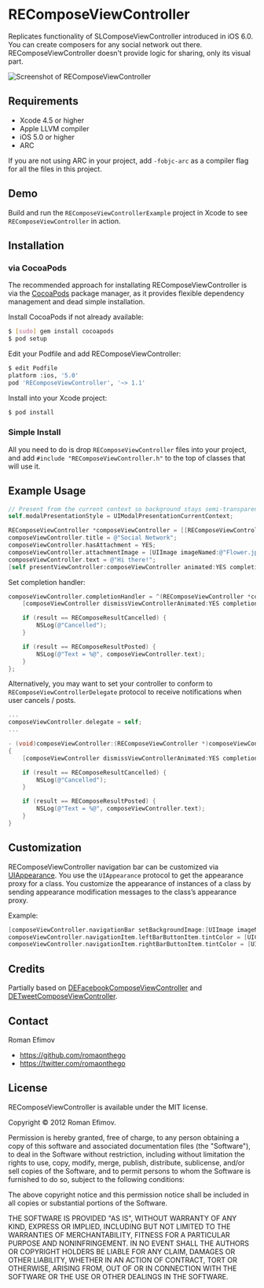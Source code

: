 # REComposeViewController

Replicates functionality of SLComposeViewController introduced in iOS 6.0. You can create composers for any social network out there. REComposeViewController doesn't provide logic for sharing, only its visual part.

![Screenshot of REComposeViewController](https://github.com/romaonthego/REComposeViewController/raw/master/Screenshot.png "REComposeViewController Screenshot")

## Requirements
* Xcode 4.5 or higher
* Apple LLVM compiler
* iOS 5.0 or higher
* ARC

If you are not using ARC in your project, add `-fobjc-arc` as a compiler flag for all the files in this project.

## Demo

Build and run the `REComposeViewControllerExample` project in Xcode to see `REComposeViewController` in action.

## Installation

### via CocoaPods

The recommended approach for installating REComposeViewController is via the [CocoaPods](http://cocoapods.org/) package manager, as it provides flexible dependency management and dead simple installation.

Install CocoaPods if not already available:

``` bash
$ [sudo] gem install cocoapods
$ pod setup
```

Edit your Podfile and add REComposeViewController:

``` bash
$ edit Podfile
platform :ios, '5.0'
pod 'REComposeViewController', '~> 1.1'
```

Install into your Xcode project:

``` bash
$ pod install
```

### Simple Install

All you need to do is drop `REComposeViewController` files into your project, and add `#include "REComposeViewController.h"` to the top of classes that will use it.

## Example Usage

``` objective-c
// Present from the current context so background stays semi-transparent
self.modalPresentationStyle = UIModalPresentationCurrentContext;

REComposeViewController *composeViewController = [[REComposeViewController alloc] init];
composeViewController.title = @"Social Network";
composeViewController.hasAttachment = YES;
composeViewController.attachmentImage = [UIImage imageNamed:@"Flower.jpg"];
composeViewController.text = @"Hi there!";
[self presentViewController:composeViewController animated:YES completion:nil];
```

Set completion handler:

``` objective-c
composeViewController.completionHandler = ^(REComposeViewController *composeViewController, REComposeResult result) {
    [composeViewController dismissViewControllerAnimated:YES completion:nil];

    if (result == REComposeResultCancelled) {
        NSLog(@"Cancelled");
    }

    if (result == REComposeResultPosted) {
        NSLog(@"Text = %@", composeViewController.text);
    }
};
```

Alternatively, you may want to set your controller to conform to `REComposeViewControllerDelegate` protocol to receive notifications when user cancels / posts.

``` objective-c
...
composeViewController.delegate = self;
...
```


``` objective-c
- (void)composeViewController:(REComposeViewController *)composeViewController didFinishWithResult:(REComposeResult)result
{
    [composeViewController dismissViewControllerAnimated:YES completion:nil];

    if (result == REComposeResultCancelled) {
        NSLog(@"Cancelled");
    }

    if (result == REComposeResultPosted) {
        NSLog(@"Text = %@", composeViewController.text);
    }
}
```

## Customization

REComposeViewController navigation bar can be customized via [UIAppearance](http://developer.apple.com/library/ios/#documentation/uikit/reference/UIAppearance_Protocol/Reference/Reference.html). You use the `UIAppearance` protocol to get the appearance proxy for a class. You customize the appearance of instances of a class by sending appearance modification messages to the class’s appearance proxy.

Example:
``` objective-c
[composeViewController.navigationBar setBackgroundImage:[UIImage imageNamed:@"bg"] forBarMetrics:UIBarMetricsDefault];
composeViewController.navigationItem.leftBarButtonItem.tintColor = [UIColor colorWithRed:60/255.0 green:165/255.0 blue:194/255.0 alpha:1];
composeViewController.navigationItem.rightBarButtonItem.tintColor = [UIColor colorWithRed:29/255.0 green:118/255.0 blue:143/255.0 alpha:1];
```

## Credits

Partially based on [DEFacebookComposeViewController](https://github.com/sakrist/FacebookSample) and [DETweetComposeViewController](https://github.com/doubleencore/DETweetComposeViewController).

## Contact

Roman Efimov

- https://github.com/romaonthego
- https://twitter.com/romaonthego

## License

REComposeViewController is available under the MIT license.

Copyright © 2012 Roman Efimov.

Permission is hereby granted, free of charge, to any person obtaining a copy of this software and associated documentation files (the "Software"), to deal in the Software without restriction, including without limitation the rights to use, copy, modify, merge, publish, distribute, sublicense, and/or sell copies of the Software, and to permit persons to whom the Software is furnished to do so, subject to the following conditions:

The above copyright notice and this permission notice shall be included in all copies or substantial portions of the Software.

THE SOFTWARE IS PROVIDED "AS IS", WITHOUT WARRANTY OF ANY KIND, EXPRESS OR IMPLIED, INCLUDING BUT NOT LIMITED TO THE WARRANTIES OF MERCHANTABILITY, FITNESS FOR A PARTICULAR PURPOSE AND NONINFRINGEMENT. IN NO EVENT SHALL THE AUTHORS OR COPYRIGHT HOLDERS BE LIABLE FOR ANY CLAIM, DAMAGES OR OTHER LIABILITY, WHETHER IN AN ACTION OF CONTRACT, TORT OR OTHERWISE, ARISING FROM, OUT OF OR IN CONNECTION WITH THE SOFTWARE OR THE USE OR OTHER DEALINGS IN THE SOFTWARE.

